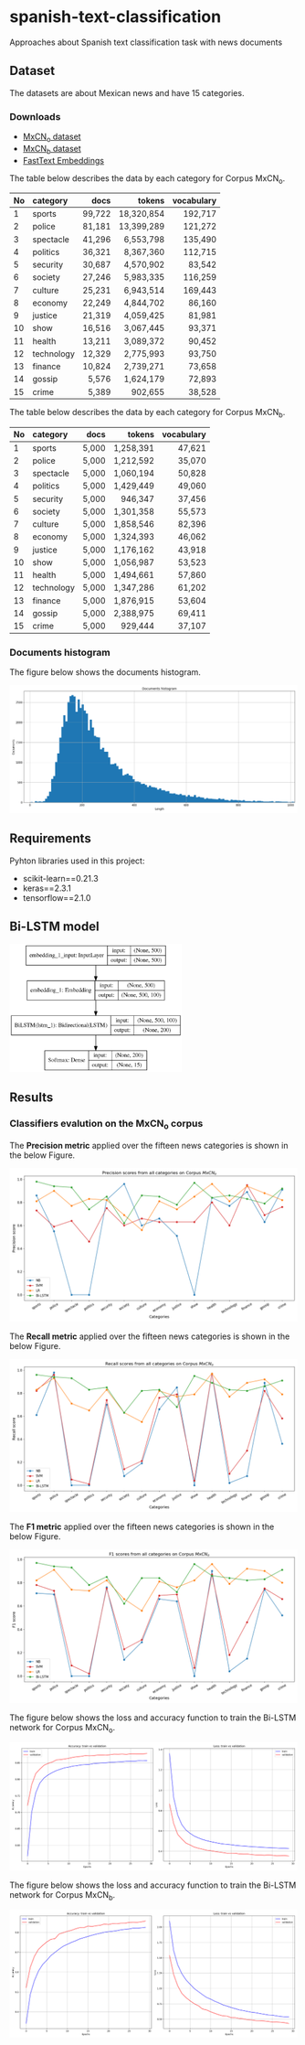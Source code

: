 # spanish-text-classification
Approaches about Spanish text classification task with news documents

## Dataset

The datasets are about Mexican news and have 15 categories.

### Downloads

* [MxCN<sub>o</sub> dataset](https://drive.google.com/file/d/1yag5gLaCbT1GWoxYEY1e2IrmZImfM9oe/view?usp=sharing)
* [MxCN<sub>b</sub> dataset](https://drive.google.com/file/d/1AL6mede_WPDe0P6nN21iQoxjTTM4sFfn/view?usp=sharing)
* [FastText Embeddings](https://drive.google.com/open?id=1moxnW-VSy99mtFExfU5muEubTQ62iQem)

The table below describes the data by each category for Corpus MxCN<sub>o</sub>.

No  |  category  |  docs   |   tokens    |vocabulary
:---|    :---    |    ---: |    ---:     | ---:
1   | sports     | 99,722  |  18,320,854 | 192,717
2   | police     | 81,181  |  13,399,289 | 121,272
3   | spectacle  | 41,296  |  6,553,798  | 135,490
4   | politics   | 36,321  |  8,367,360  | 112,715
5   | security   | 30,687  |  4,570,902  | 83,542
6   | society    | 27,246  |  5,983,335  | 116,259
7   | culture    | 25,231  |  6,943,514  | 169,443
8   | economy    | 22,249  |  4,844,702  | 86,160
9   | justice    | 21,319  |  4,059,425  | 81,981
10  | show       | 16,516  |  3,067,445  | 93,371
11  | health     | 13,211  |  3,089,372  | 90,452
12  | technology | 12,329  |  2,775,993  | 93,750
13  | finance    | 10,824  |  2,739,271  | 73,658
14  | gossip     | 5,576   |  1,624,179  | 72,893
15  | crime      | 5,389   |  902,655    | 38,528


The table below describes the data by each category for Corpus MxCN<sub>b</sub>.

No  |  category  |  docs   |   tokens    |vocabulary
:---|    :---    |    ---: |    ---:     | ---:
1   | sports     | 5,000   | 1,258,391   | 47,621
2   | police     | 5,000   | 1,212,592   | 35,070
3   | spectacle  | 5,000   | 1,060,194   | 50,828
4   | politics   | 5,000   | 1,429,449   | 49,060
5   | security   | 5,000   |   946,347   | 37,456
6   | society    | 5,000   | 1,301,358   | 55,573
7   | culture    | 5,000   | 1,858,546   | 82,396
8   | economy    | 5,000   | 1,324,393   | 46,062
9   | justice    | 5,000   | 1,176,162   | 43,918
10  | show       | 5,000   | 1,056,987   | 53,523
11  | health     | 5,000   | 1,494,661   | 57,860
12  | technology | 5,000   | 1,347,286   | 61,202
13  | finance    | 5,000   | 1,876,915   | 53,604
14  | gossip     | 5,000   | 2,388,975   | 69,411
15  | crime      | 5,000   |   929,444   | 37,107


### Documents histogram

The figure below shows the documents histogram.

![documents histogram](/img/zoom_docs_hist.png)

## Requirements

Pyhton libraries used in this project:

* scikit-learn==0.21.3
* keras==2.3.1
* tensorflow==2.1.0

## Bi-LSTM model

<img src="/img/model.png" width="60%" alt="model">

## Results

### Classifiers evalution on the MxCN<sub>o</sub> corpus
The **Precision metric** applied over the fifteen news categories is shown in the below Figure.

<img src="/img/Precision_score_lines_full.png" width="100%" alt="precision score">

The **Recall metric** applied over the fifteen news categories is shown in the below Figure.

<img src="/img/Recall_score_lines_full.png" width="100%" alt="recall score">

The **F1 metric** applied over the fifteen news categories is shown in the below Figure.

<img src="/img/F1_score_lines_full.png" width="100%" alt="F1 score">

The figure below shows the loss and accuracy function to train the Bi-LSTM network for Corpus MxCN<sub>o</sub>.

![model](/img/acc_loss.png)

The figure below shows the loss and accuracy function to train the Bi-LSTM network for Corpus MxCN<sub>b</sub>.

![model](/img/acc_loss_5k.png)



